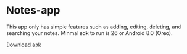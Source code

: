 # Notes-app

This app only has simple features such as adding, editing, deleting, and searching your notes.
Minmal sdk to run is 26 or Android 8.0 (Oreo).

[Download apk](https://drive.google.com/file/d/1VGlPcp0CtaZrfAkADwbdlGYMwv5KDfEu/view?usp=sharing)
